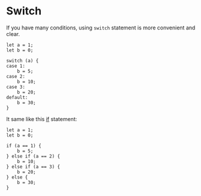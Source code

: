 # Switch

If you have many conditions, using `switch` statement is more convenient and clear.

```nvs
let a = 1;
let b = 0;

switch (a) {
case 1:
    b = 5;
case 2:
    b = 10;
case 3:
    b = 20;
default:
    b = 30;
}
```

It same like this [if] statement:

```nvs
let a = 1;
let b = 0;

if (a == 1) {
    b = 5;
} else if (a == 2) {
    b = 10;
} else if (a == 3) {
    b = 20;
} else {
    b = 30;
}
```

[if]: ./if.md
